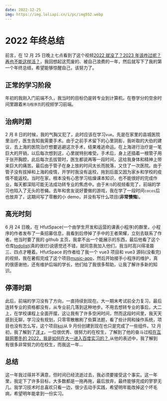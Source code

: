 ```yaml
---
date: 2022-12-25
img: https://img.loliapi.cn/i/pc/img552.webp
---
```


# 2022 年终总结

前言，在 12 月 25 日晚上七点看到了这个视频[2022 就没了？2023 年该咋过呢？再也不能这样活？](https://www.bilibili.com/video/BV1wW4y1K75d)，我回想起这荒废的、被自己浪费的一年，然后就写下了我的第一个年终总结，希望能够惊醒自己，该努力了。

<!--truncate-->

## 正常的学习阶段

年初的我刚入门前端不久，我当时的目标仍是转专业到计算机，在卷学分的空余时间里跟着`黑马程序员`的视频学习前端。

## 治病时期

2 月 8 日的时候，我的气胸又犯了，此时应该在学习`vue`。先是在家里的县城医院里治疗，医生告知我需要手术。由于之前手术留下的心里阴影，我听取的大伯的建议，去上海的医院治疗想要逃避这次手术，结果难逃命运。在上海进行治疗是一笔巨大的开销，以后每次想到这，心里就特别难受。手术后，身上还插着一根管子用于张开胸腔，此后每次去拔管时，医生都说再等一段时间，这给我身体和精神上带来巨大的痛苦。最后由于管子在身上放的时间太长而脱落，又住了一次医院。由于管子没有拔掉和上海的疫情，开学时我没有返校，拖到后面又因为家乡和学校的疫情不能返校。当时在家，根本没有心思学习枯燥课本知识，也不能很好的完成作业，每天都深陷可能无法成功转专业的焦虑中。由于`黑马`的视频看完了，前端的学习也陷入了无头的苍蝇。去年和舍友说好要做的游戏，我在学了一段时间`cocos`后也放弃了，这期间写了零散的小 demo，并没有写什么项目(**非常懊悔**)。

## 高光时刻

6 月 24 日晚，在 HfutSpace(一个由学生开发和运营的课表小程序)的群里，小程序的作者发布了一条招募信息，我看到后停掉了手中的王者荣耀，立刻去联系了作者。他当时要了我的 github 主页，我拿不出一个能展示的东西，最后他看了这个仓库[todolist](https://github.com/yixiaojiu/todolist)(真的很烂)说感觉还不错，就同意我加入他们，我当时高兴得凌晨三、四点才睡着。HfutSpace 的作者给了我一个 vue3 项目和 vue3 源码(没看完)的视频，我在暑假完成了这个项目[music-app](https://github.com/yixiaojiu/music-app)，然后开始接手小程序的维护，真的很感谢他，还有维护后端的学长，他们给了我很多帮助，让我了解许多新的知识。

## 停滞时期

此后，前端的学习没有了方向，一直持续到现在。大一期末考试前全力复习，最后连转专业的资格都没有，从专业前几落到这种地步。不用去想转专业的事后，大二上，在学校课程上全面开摆，这让我有了许多空闲时间，然而这段时间里，我天天感到无聊，学习没有规划，只零零散散刷了些算法题，看了些计网和操作系统，项目也没有怎么写，这个项目[koi](https://github.com/yixiaojiu/koi)从 9 月份创建到现在也只是完成了一些组件。12 月初，我了解到了[洋 z](https://juejin.cn/user/466655448666878)，一位很优秀、很努力的在校生，了解到了他的奋斗过程[在互联网寒冬的 2022，我是如何在大一进入百度实习的？](https://www.bilibili.com/video/BV1MR4y1X7dC),从他的表述中，我了解到有很多非常努力的在校生，而我这一年...

## 总结

这一年我过得并不满意，但时间已经流逝过去，我必须要接受这个事实。这一年里，我定下了许多目标，大多数都是一拖再拖，最后放弃，最终能够完成的寥寥无几。我学习技术时总喜欢只看一边，很少去动手实践，希望明年能改掉这个坏毛病，希望明年能拿到一份实习。
